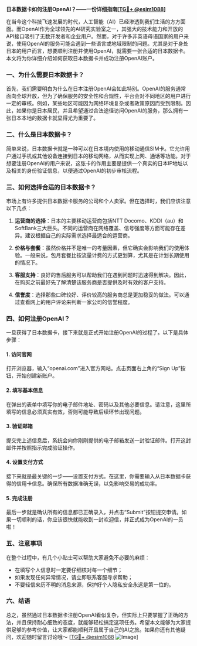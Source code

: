 **日本数据卡如何注册OpenAI？——一份详细指南[[TG💪+ @esim1088](https://t.me/s/esim1088)]**

在当今这个科技飞速发展的时代，人工智能（AI）已经渗透到我们生活的方方面面。而OpenAI作为全球领先的AI研究实验室之一，其强大的技术能力和开放的API接口吸引了无数开发者和企业用户。然而，对于许多非英语母语国家的用户来说，使用OpenAI的服务可能会遇到一些语言或地域限制的问题。尤其是对于身处日本的用户而言，想要顺利注册并使用OpenAI，就需要一张合适的日本数据卡。本文将为你详细介绍如何获取日本数据卡并成功注册OpenAI账户。

### 一、为什么需要日本数据卡？

首先，我们需要明白为什么在日本注册OpenAI会如此特别。OpenAI的服务通常面向全球开放，但为了确保服务的安全性和合规性，平台会对不同地区的用户进行一定的审核。例如，某些地区可能因为网络环境复杂或者政策原因而受到限制。因此，如果你是日本居民，并且希望通过合法途径访问OpenAI的服务，那么拥有一张日本本地的数据卡就显得尤为重要了。

### 二、什么是日本数据卡？

简单来说，日本数据卡就是一种可以在日本境内使用的移动通信SIM卡。它允许用户通过手机或其他设备连接到日本的移动网络，从而实现上网、通话等功能。对于想要注册OpenAI的用户来说，这张卡的作用主要是提供一个真实的日本IP地址以及相关的身份验证信息，以便通过OpenAI的初步审核流程。

### 三、如何选择合适的日本数据卡？

市场上有许多提供日本数据卡服务的公司和个人卖家。但在选择时，我们应该注意以下几点：

1. **运营商的选择**：日本的主要移动运营商包括NTT Docomo、KDDI（au）和SoftBank三大巨头。不同的运营商在网络覆盖、信号强度等方面可能存在差异。建议根据自己的实际需求选择最适合的运营商。
   
2. **价格与套餐**：虽然价格并不是唯一的考量因素，但它确实会影响我们的使用体验。一般来说，包月套餐比按流量计费的方式更划算，尤其是在计划长期使用的情况下。

3. **客服支持**：良好的售后服务可以帮助我们在遇到问题时迅速得到解决。因此，在购买之前最好先了解清楚该服务商是否提供及时有效的客户支持。

4. **信誉度**：选择那些口碑较好、评价较高的服务商总是更加稳妥的做法。可以通过查看网上的用户评论来判断一家公司的信誉程度。

### 四、如何注册OpenAI？

一旦获得了日本数据卡，接下来就是正式开始注册OpenAI的过程了。以下是具体步骤：

#### 1. 访问官网
打开浏览器，输入“openai.com”进入官方网站。点击页面右上角的“Sign Up”按钮，开始创建新账户。

#### 2. 填写基本信息
在弹出的表单中填写你的电子邮件地址、密码以及其他必要信息。请注意，这里所填写的信息必须真实有效，否则可能导致后续环节出现问题。

#### 3. 验证邮箱
提交完上述信息后，系统会向你刚刚提供的电子邮箱发送一封验证邮件。打开这封邮件并按照指示完成验证操作。

#### 4. 设置支付方式
接下来就是最关键的一步——设置支付方式。在这里，你需要输入从日本数据卡获得的信用卡信息。确保所有数据准确无误，以免影响交易的成功率。

#### 5. 完成注册
最后一步就是确认所有的信息都已正确录入，并点击“Submit”按钮提交申请。如果一切顺利的话，你应该很快就能收到一封欢迎信，并正式成为OpenAI的一员啦！

### 五、注意事项

在整个过程中，有几个小贴士可以帮助大家避免不必要的麻烦：
- 在填写个人信息时一定要仔细核对每一个细节；
- 如果发现任何异常情况，请立即联系客服寻求帮助；
- 不要轻信来历不明的消息来源，保护好个人隐私安全永远是第一位的。

### 六、结语

总之，虽然通过日本数据卡注册OpenAI看似复杂，但实际上只要掌握了正确的方法，并且保持耐心细致的态度，就能够轻松搞定这项任务。希望本文能够为大家提供足够的参考价值，让大家都能顺利开启属于自己的AI之旅。如果你还有其他疑问，欢迎随时留言讨论哦～ [[TG💪+ @esim1088](https://t.me/s/esim1088) ![Image](https://i.postimg.cc/4NQfJmqS/Snipaste-2025-05-13-00-14-12.png)]